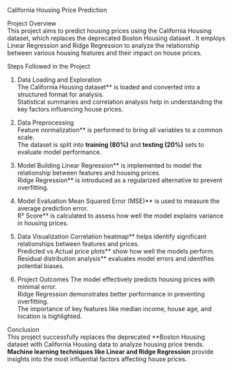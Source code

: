 California Housing Price Prediction  

Project Overview  
This project aims to predict housing prices using the  California Housing dataset, which replaces the deprecated  Boston Housing dataset . It employs  Linear Regression  and  Ridge Regression to analyze the relationship between various housing features and their impact on house prices.



Steps Followed in the Project  

 1. Data Loading and Exploration  
  The California Housing dataset** is loaded and converted into a structured format for analysis.  
  Statistical summaries and correlation analysis help in understanding the key factors influencing house prices.

 2. Data Preprocessing  
  Feature normalization** is performed to bring all variables to a common scale.  
  The dataset is split into **training (80%)** and **testing (20%)** sets to evaluate model performance.

 3. Model Building
  Linear Regression** is implemented to model the relationship between features and housing prices.  
  Ridge Regression** is introduced as a regularized alternative to prevent overfitting.  

 4. Model Evaluation 
  Mean Squared Error (MSE)** is used to measure the average prediction error.  
  R² Score** is calculated to assess how well the model explains variance in housing prices.  

5. Data Visualization
  Correlation heatmap** helps identify significant relationships between features and prices.  
  Predicted vs Actual price plots** show how well the models perform.  
  Residual distribution analysis** evaluates model errors and identifies potential biases.  

6. Project Outcomes 
 The model effectively predicts housing prices with minimal error.  
 Ridge Regression demonstrates better performance in preventing overfitting.  
 The importance of key features like median income, house age, and location is highlighted.  



Conclusion  
This project successfully replaces the deprecated **Boston Housing dataset with California Housing data to analyze housing price trends. **Machine learning techniques like Linear and Ridge Regression** provide insights into the most influential factors affecting house prices.

